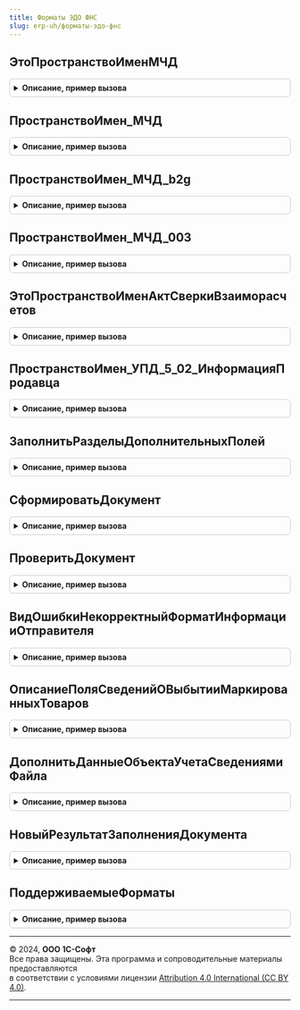 ```yaml
---
title: Форматы ЭДО ФНС
slug: erp-uh/форматы-эдо-фнс
---
```



## ЭтоПространствоИменМЧД
<details style="margin: 1em 0; padding: 0.5em; border: 1px solid #ccc; border-radius: 6px;">

<summary style="font-weight: bold; cursor: pointer;">Описание, пример вызова</summary>

```bsl

// Проверяет пространство имен на принадлежность к МЧД
//
// Параметры:
//  ПространствоИмен - Строка
//
// Возвращаемое значение:
//  Булево
Функция ЭтоПространствоИменМЧД(ПространствоИмен) Экспорт
```

Пример вызова
```bsl
Результат = ФорматыЭДО_ФНС.ЭтоПространствоИменМЧД(ПространствоИмен) 
```
</details>

## ПространствоИмен_МЧД
<details style="margin: 1em 0; padding: 0.5em; border: 1px solid #ccc; border-radius: 6px;">

<summary style="font-weight: bold; cursor: pointer;">Описание, пример вызова</summary>

```bsl

// Возвращает подстроку, характерную для пространства имен МЧД b2b.
//
// Возвращаемое значение:
//  Строка
Функция ПространствоИмен_МЧД() Экспорт
```

Пример вызова
```bsl
Результат = ФорматыЭДО_ФНС.ПространствоИмен_МЧД() 
```
</details>

## ПространствоИмен_МЧД_b2g
<details style="margin: 1em 0; padding: 0.5em; border: 1px solid #ccc; border-radius: 6px;">

<summary style="font-weight: bold; cursor: pointer;">Описание, пример вызова</summary>

```bsl

// Возвращает подстроку, характерную для пространства имен МЧД b2g.
//
// Возвращаемое значение:
//  Строка
Функция ПространствоИмен_МЧД_b2g() Экспорт
```

Пример вызова
```bsl
Результат = ФорматыЭДО_ФНС.ПространствоИмен_МЧД_b2g() 
```
</details>

## ПространствоИмен_МЧД_003
<details style="margin: 1em 0; padding: 0.5em; border: 1px solid #ccc; border-radius: 6px;">

<summary style="font-weight: bold; cursor: pointer;">Описание, пример вызова</summary>

```bsl

// Возвращает подстроку, характерную для пространства имен МЧД b2b версии 003.
//
// Возвращаемое значение:
//  Строка
Функция ПространствоИмен_МЧД_003() Экспорт
```

Пример вызова
```bsl
Результат = ФорматыЭДО_ФНС.ПространствоИмен_МЧД_003() 
```
</details>

## ЭтоПространствоИменАктСверкиВзаиморасчетов
<details style="margin: 1em 0; padding: 0.5em; border: 1px solid #ccc; border-radius: 6px;">

<summary style="font-weight: bold; cursor: pointer;">Описание, пример вызова</summary>

```bsl

// Проверяет пространство имен на принадлежность к актам сверки взаиморасчетов.
//
// Параметры:
//  ПространствоИмен - Строка
//
// Возвращаемое значение:
//  Булево
Функция ЭтоПространствоИменАктСверкиВзаиморасчетов(ПространствоИмен) Экспорт
```

Пример вызова
```bsl
Результат = ФорматыЭДО_ФНС.ЭтоПространствоИменАктСверкиВзаиморасчетов(ПространствоИмен) 
```
</details>

## ПространствоИмен_УПД_5_02_ИнформацияПродавца
<details style="margin: 1em 0; padding: 0.5em; border: 1px solid #ccc; border-radius: 6px;">

<summary style="font-weight: bold; cursor: pointer;">Описание, пример вызова</summary>

```bsl

// Возвращает пространство информации продавца УПД версии 5.02 (приказ ЕД-7-26/970@).
//
// Возвращаемое значение:
//  Строка
//
Функция ПространствоИмен_УПД_5_02_ИнформацияПродавца() Экспорт
```

Пример вызова
```bsl
Результат = ФорматыЭДО_ФНС.ПространствоИмен_УПД_5_02_ИнформацияПродавца() 
```
</details>

## ЗаполнитьРазделыДополнительныхПолей
<details style="margin: 1em 0; padding: 0.5em; border: 1px solid #ccc; border-radius: 6px;">

<summary style="font-weight: bold; cursor: pointer;">Описание, пример вызова</summary>

```bsl

// Заполнить разделы дополнительных полей. См. ФорматыЭДО.РазделыДополнительныхПолейФорматаЭлектронногоДокумента
//
// Параметры:
//  РазделыДополнительныхПолей - см. ФорматыЭДО.РазделыДополнительныхПолейФорматаЭлектронногоДокумента
//  ТипЭлектронногоДокумента - ПеречислениеСсылка.ТипыДокументовЭДО
//  Формат - Строка - см. ФорматыЭДО.ПоддерживаемыеФорматы
Процедура ЗаполнитьРазделыДополнительныхПолей(РазделыДополнительныхПолей, ТипЭлектронногоДокумента, Формат) Экспорт
```

Пример вызова
```bsl
ФорматыЭДО_ФНС.ЗаполнитьРазделыДополнительныхПолей(РазделыДополнительныхПолей, ТипЭлектронногоДокумента, Формат) 
```
</details>

## СформироватьДокумент
<details style="margin: 1em 0; padding: 0.5em; border: 1px solid #ccc; border-radius: 6px;">

<summary style="font-weight: bold; cursor: pointer;">Описание, пример вызова</summary>

```bsl

Функция СформироватьДокумент(Знач Формат, Знач Данные) Экспорт
```

Пример вызова
```bsl
Результат = ФорматыЭДО_ФНС.СформироватьДокумент(Формат, Данные) 
```
</details>

## ПроверитьДокумент
<details style="margin: 1em 0; padding: 0.5em; border: 1px solid #ccc; border-radius: 6px;">

<summary style="font-weight: bold; cursor: pointer;">Описание, пример вызова</summary>

```bsl

Функция ПроверитьДокумент(Формат, ОписаниеФайла) Экспорт
```

Пример вызова
```bsl
Результат = ФорматыЭДО_ФНС.ПроверитьДокумент(Формат, ОписаниеФайла) 
```
</details>

## ВидОшибкиНекорректныйФорматИнформацииОтправителя
<details style="margin: 1em 0; padding: 0.5em; border: 1px solid #ccc; border-radius: 6px;">

<summary style="font-weight: bold; cursor: pointer;">Описание, пример вызова</summary>

```bsl

Функция ВидОшибкиНекорректныйФорматИнформацииОтправителя() Экспорт
```

Пример вызова
```bsl
Результат = ФорматыЭДО_ФНС.ВидОшибкиНекорректныйФорматИнформацииОтправителя() 
```
</details>

## ОписаниеПоляСведенийОВыбытииМаркированныхТоваров
<details style="margin: 1em 0; padding: 0.5em; border: 1px solid #ccc; border-radius: 6px;">

<summary style="font-weight: bold; cursor: pointer;">Описание, пример вызова</summary>

```bsl

// Возвращает описание поля сведений о выбытии маркированных товаров
//
// Возвращаемое значение:
//  Структура:
//   * ИмяРеквизита - Строка
//   * ИмяПоля - Строка
//
Функция ОписаниеПоляСведенийОВыбытииМаркированныхТоваров() Экспорт
```

Пример вызова
```bsl
Результат = ФорматыЭДО_ФНС.ОписаниеПоляСведенийОВыбытииМаркированныхТоваров() 
```
</details>

## ДополнитьДанныеОбъектаУчетаСведениямиФайла
<details style="margin: 1em 0; padding: 0.5em; border: 1px solid #ccc; border-radius: 6px;">

<summary style="font-weight: bold; cursor: pointer;">Описание, пример вызова</summary>

```bsl

// Заполняет необходимые поля переданного дерева значений сведениями, полученными из файла.
//
// Параметры:
//  Дерево - ОбработкаОбъектИмяОбработки - для новых форматов
//         - см. ДеревоЭлектронногоДокументаБЭД.ДеревоЭлектронногоДокумента
//  Файл - СправочникСсылка.СообщениеЭДОПрисоединенныеФайлы
//  Формат - Строка - см. ФорматыЭДО.ПоддерживаемыеФорматы
//
Процедура ДополнитьДанныеОбъектаУчетаСведениямиФайла(Дерево, Файл, Формат) Экспорт
```

Пример вызова
```bsl
ФорматыЭДО_ФНС.ДополнитьДанныеОбъектаУчетаСведениямиФайла(Дерево, Файл, Формат) 
```
</details>

## НовыйРезультатЗаполненияДокумента
<details style="margin: 1em 0; padding: 0.5em; border: 1px solid #ccc; border-radius: 6px;">

<summary style="font-weight: bold; cursor: pointer;">Описание, пример вызова</summary>

```bsl

// Новый результат заполнения документа.
//
// Возвращаемое значение:
//  Структура:
// * ДанныеОсновногоФайла - см. РаботаСФайламиБЭДКлиентСервер.НовоеОписаниеФайла
// * ДанныеДополнительногоФайла - см. РаботаСФайламиБЭДКлиентСервер.НовоеОписаниеФайла
// * Ошибки - Неопределено
//          - Массив Из см. ОбщегоНазначенияБЭДКлиентСервер.НовыеПараметрыОшибки
//
Функция НовыйРезультатЗаполненияДокумента() Экспорт
```

Пример вызова
```bsl
Результат = ФорматыЭДО_ФНС.НовыйРезультатЗаполненияДокумента() 
```
</details>

## ПоддерживаемыеФорматы
<details style="margin: 1em 0; padding: 0.5em; border: 1px solid #ccc; border-radius: 6px;">

<summary style="font-weight: bold; cursor: pointer;">Описание, пример вызова</summary>

```bsl

// Возвращает поддерживаемые форматы электронных документов.
//
// Возвращаемое значение:
//  Структура - форматы:
//   * УПД - Структура - форматы УПД (ММВ-7-15/155@):
//    ** ИнформацияПродавца - Строка - идентификатор формата информации продавца.
//    ** ИнформацияПокупателя - Строка - идентификатор формата информации покупателя.
//   * УПД2019 - Структура - форматы УПД 2019 (ММВ-7-15/820@):
//    ** ИнформацияПродавца - Строка - идентификатор формата информации продавца.
//    ** ИнформацияПокупателя - Строка - идентификатор формата информации покупателя.
//   * УПД_5_02 - Структура - форматы УПД 5.02 (ЕД-7-26/970@):
//    ** ИнформацияПродавца - Строка - идентификатор формата информации продавца.
//    ** ИнформацияПокупателя - Строка - идентификатор формата информации покупателя.
//   * УКД - Структура - форматы УКД (ММВ-7-15/155@):
//    ** ИнформацияПродавца - Строка - идентификатор формата информации продавца.
//    ** ИнформацияПокупателя - Строка - идентификатор формата информации покупателя.
//   * УКД2020 - Структура - форматы УКД (ЕД-7-26/736@):
//    ** ИнформацияПродавца - Строка - идентификатор формата информации продавца.
//    ** ИнформацияПокупателя - Строка - идентификатор формата информации покупателя.
//   * ПередачаТоваров - Структура - форматы передачи товаров (ММВ-7-10/551@):
//    ** ИнформацияПродавца - Строка - идентификатор формата информации продавца.
//    ** ИнформацияПокупателя - Строка - идентификатор формата информации покупателя.
//   * ПередачаРабот - Структура - форматы передачи результатов работ (ММВ-7-10/552@):
//    ** ИнформацияПродавца - Строка - идентификатор формата информации продавца.
//    ** ИнформацияПокупателя - Строка - идентификатор формата информации покупателя.
//   * АктОРасхождениях - Структура - форматы документа о приемке и расхождениях (ММВ-7-15/423@):
//     ** ИнформацияПокупателя - Строка - идентификатор формата информации покупателя.
//   * ТорговаяОперация - Структура - форматы торговой операции (ММВ-7-6/172@):
//    ** ИнформацияПродавца - Строка - идентификатор формата информации продавца.
//    ** ИнформацияПокупателя - Строка - идентификатор формата информации покупателя.
//   * ПриемкаСдачаРабот - Структура - форматы приемки-сдачи работ (ММВ-7-6/172@):
//    ** ИнформацияПродавца - Строка - идентификатор формата информации продавца.
//    ** ИнформацияПокупателя - Строка - идентификатор формата информации покупателя.
//   * СчетФактура - Строка - идентификатор формата счета-фактуры (ММВ-7-6/93@).
//   * КорректировочныйСчетФактура - Строка - идентификатор формата корректировочного счета-фактуры (ММВ-7-6/93@).
//   * МашиночитаемаяДоверенность - Строка
//   * МашиночитаемаяДоверенность2022 - Строка
//   * ИзвещениеОПолучении - Строка - идентификатор формата извещения о получении (ММВ-7-6/363@).
//   * АктПриемкиСтроительныхРаботУслуг - Структура - ЕД-7-26/691@:
//    ** ИнформацияПодрядчика - Строка
//    ** ИнформацияЗаказчика - Строка
//   * ИзвещениеОПолучении - Строка
//   * ПредложениеОбАннулировании - Строка
//   * ПодтверждениеДатыОтправки - Строка - идентификатор формата подтверждения даты отправки (ММВ-7-6/363@).
//   * ПодтверждениеДатыПолучения - Строка - идентификатор формата подтверждения даты получения (ММВ-7-6/363@).
//   * УведомлениеОбУточнении - Строка - идентификатор формата уведомления об уточнении (ММВ-7-6/363@).
//   * УведомлениеОбУточнении0101 - Строка - идентификатор формата уведомления об уточнении 0101.
//   * СчетНаОплату101 - Строка - формат счета на оплату (версия 1.01).
//   * ДоговорныйДокумент101 - Строка - PDF/А-3 формат договорного документа (версия 1.01).
//   * ДоговорныйДокументXML - Структура - XML формат договорного документа (ЕД-7-26/115@):
//    ** ИнформацияОтправителя - Строка - идентификатор формата информации отправителя.
//   * АктСверкиВзаиморасчетов - Структура - форматы акта сверки взаимных расчетов (ЕД-7-26/405@):
//    ** ИнформацияОтправителя - Строка - идентификатор формата информации отправителя.
//    ** ИнформацияПолучателя - Строка - идентификатор формата информации получателя.
//   * БизнесСеть - Структура - формат бизнес-сети:
//    ** КоммерческиеПредложения - Строка - идентификатор формата коммерческих предложений.
//
Функция ПоддерживаемыеФорматы() Экспорт
```

Пример вызова
```bsl
Результат = ФорматыЭДО_ФНС.ПоддерживаемыеФорматы() 
```
</details>

---

© 2024, **ООО 1С-Софт**  
Все права защищены. Эта программа и сопроводительные материалы предоставляются  
в соответствии с условиями лицензии [Attribution 4.0 International (CC BY 4.0)](https://creativecommons.org/licenses/by/4.0/legalcode).

---

